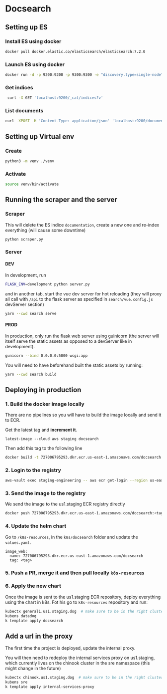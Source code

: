 # Docsearch

## Setting up ES

### Install ES using docker

```bash
docker pull docker.elastic.co/elasticsearch/elasticsearch:7.2.0
```

### Launch ES using docker 

```bash
docker run -d -p 9200:9200 -p 9300:9300 -e "discovery.type=single-node" docker.elastic.co/elasticsearch/elasticsearch:7.2.0
```

### Get indices

```bash
 curl -X GET 'localhost:9200/_cat/indices?v'
```

### List documents

```bash
curl -XPOST -H 'Content-Type: application/json' 'localhost:9200/documentation/_search?pretty'
```

## Setting up Virtual env 

### Create

```bash
python3 -m venv ./venv
```

### Activate

```bash
source venv/bin/activate
```

## Running the scraper and the server

### Scraper

This will delete the ES indice `documentation`, create a new one and re-index everything (will cause some downtime)

```bash
python scraper.py
```

### Server

#### DEV

In development, run

```bash
FLASK_ENV=development python server.py
```

and in another tab, start the vue dev server for hot reloading (they will proxy all call with `/api` to the flask server
as specified in `search/vue.config.js` devServer section)

```bash
yarn --cwd search serve 
```

#### PROD

In production, only run the flask web server using guinicorn (the server will itself serve the static assets as opposed to a 
devServer like in development). 

```bash
gunicorn --bind 0.0.0.0:5000 wsgi:app
``` 

You will need to have beforehand built the static assets by running:

```bash
yarn --cwd search build
``` 

## Deploying in production

### 1. Build the docker image locally

There are no pipelines so you will have to build the image locally and send it to ECR.

Get the latest tag and **increment it**.

```
latest-image --cloud aws staging docsearch
```

Then add this tag to the following line

```bash
docker build -t 727006795293.dkr.ecr.us-east-1.amazonaws.com/docsearch:<tag> .
```

### 2. Login to the registry

```bash
aws-vault exec staging-engineering -- aws ecr get-login --region us-east-1 --no-include-email --registry-ids 727006795293
```

### 3. Send the image to the registry

We send the image to the us1.staging ECR registry directly

```bash
docker push 727006795293.dkr.ecr.us-east-1.amazonaws.com/docsearch:<tag>
```

### 4. Update the helm chart

Go to `/k8s-resources`, in the `k8s/docsearch` folder and update the `values.yaml`.

```
image_web:
  name: 727006795293.dkr.ecr.us-east-1.amazonaws.com/docsearch
  tag: <tag>
```

### 5. Push a PR, merge it and then pull locally `k8s-resources`

### 6. Apply the new chart

Once the image is sent to the us1.staging ECR repository, deploy everything using the chart in k8s. Fot his go to 
`k8s-resources` repository and run:

```bash
kubectx general1.us1.staging.dog  # make sure to be in the right cluster and namespace 
kubens datadog
k template apply docsearch
```

## Add a url in the proxy

The first time the project is deployed, update the internal proxy.

You will then need to redeploy the internal services proxy on us1.staging, which currently lives on the chinook cluster in the sre namespace (this might change in the future)

```bash
kubectx chinook.us1.staging.dog  # make sure to be in the right cluster and namespace
kubens sre
k template apply internal-services-proxy
``` 
